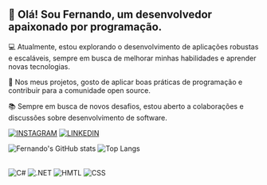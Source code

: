 ## 👋 Olá! Sou Fernando, um desenvolvedor apaixonado por programação.

💻 Atualmente, estou explorando o desenvolvimento de aplicações robustas e escaláveis, sempre em busca de melhorar minhas habilidades e aprender novas tecnologias.

🚀 Nos meus projetos, gosto de aplicar boas práticas de programação e contribuir para a comunidade open source.

📚 Sempre em busca de novos desafios, estou aberto a colaborações e discussões sobre desenvolvimento de software.

[![INSTAGRAM](https://img.shields.io/badge/Instagram-E4405F?style=for-the-badge&logo=instagram&logoColor=white)](https://www.instagram.com/fernandojorge10/)
[![LINKEDIN](https://img.shields.io/badge/LinkedIn-0077B5?style=for-the-badge&logo=linkedin&logoColor=white)](https://www.linkedin.com/in/fernando-jorge-98598220b/)

![Fernando's GitHub stats](https://github-readme-stats.vercel.app/api?username=FJdevdev&show_icons=true&theme=tokyonight)
![Top Langs](https://github-readme-stats.vercel.app/api/top-langs/?username=FJdevdev&theme=tokyonight&layout=compact)
<div style="display: inline-block;"><br>
        <img align="center" src="https://img.shields.io/badge/C%23-239120?style=for-the-badge&logo=c-sharp&logoColor=white" alt="C#">
        <img align="center" src="https://img.shields.io/badge/.NET-5C2D91?style=for-the-badge&logo=.net&logoColor=white" alt=".NET">
        <img align="center" src="https://img.shields.io/badge/HTML5-E34F26?style=for-the-badge&logo=html5&logoColor=white" alt="HMTL">
        <img align="center" src="https://img.shields.io/badge/CSS3-1572B6?style=for-the-badge&logo=css3&logoColor=white" alt="CSS">
    </div>
